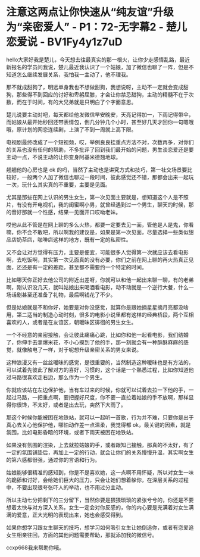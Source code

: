# 注意这两点让你快速从“纯友谊”升级为“亲密爱人” - P1：72-无字幕2 - 楚儿恋爱说 - BV1Fy4y1z7uD

hello大家好我是楚儿，今天想去往最真实的那一根火，让你少走感情乱路，最近新报名的学员问我说，楚儿最近我认识了一个姑娘，加了微信也聊了一阵，但是不知道怎么继续发展关系，我怕我一主动了，他不理我。

那不就成甜狗了，明远单身我也不想做甜狗，我想说呀，主动不一定就会变成甜狗，那些得不到回应的讨好和卑躬屈膝，才会让你禁忌甜狗，主动的精髓不在于次数，而在于时间，有的大兄弟就是只明白了个字面意思。

楚儿说要主动对吧，每天都给他发微信早安晚安，天亮记得加一，下雨记得带伞，而姑娘从最开始秒回还带表情包，倒几分钟几个小时，甚至好几天才回你一句嗯哦哦，原计划的网恋连续剧，上演了不到一周就上高下限。

电视剧最终改成了一个短视频，哎，举例良良挂重点方法不对，次数再多，对你们的关系也没有任何的帮助，不多批评了回到我们最开始的问题，男生谈恋爱还是要主动一点，不说主动的让你变身阿基米德翘地球。

翘翘他的心房也是 ok 的吗，当然了主动也是讲究方式和技巧，第一社交场景要比较好，一般两个人加了微信也聊过一段时间，彼此感觉还不错，那都会出来一起玩一次，玩什么其实真的不重要，主要是见面。

尤其是那些在网上认识的男生女生，第一次见面主要就是，想知道这个人是不照片，有没有开电视机，我的闺蜜啊小男，就曾经遇到过一个男生，聊天的时候，那的音好那就一个性感，结果一见面开口哎呦老妹。

哎他从此不管是在网上聊的多么火热，都要一定要去见一面，管他是人是鬼，你看嘛，你不会不敢吧，所以啊我的建议是，如果是第一次见面，尽量选择一些类似甜品店奶茶店，咖啡店这样的地方，既有一定的私密性。

又不会让对方觉得有压力，主要是便宜，可能很多人觉得第一次就应该去看电影啊，去吃饭啊，其实第一次见面真的没有必要，你们之前在网上聊的再火热真正见面，还还是有一定的差距，甚至都不需要约一个特定的时间。

比如哪天你正好去他公司的附近出差呀，你就可以和他一起出来聊一聊，有的老弟啊，刚认识没几天，就叫姑娘出来喝酒看电影，动不动就是一个逆行大餐，什么一场话剧甚至还准备了礼物，最后啊钱花了不少。

但是姑娘就是不和你好，她要是对你没感觉，就算你是跟她摘星星摘月亮都没啥用，第二适当的制造心动时刻，很多的电影小说里都有这样的经典桥段，两个互相喜欢的人，或者是在友谊区，朝暧昧区徘徊的男生女生。

一个不经意的亲密接触，会让彼此痛痛心跳，比如你和他一起看电影，我们结婚了，你伸手去拿爆米花，不小心摸到了他的手，那一刻就会有一种酥酥麻麻的感觉，就像触电了一样，对于呢想升级亲密关系的男女来说。

这种浪漫又有一丝丝暧昧的感觉，是很重要的，当然制造这种暧昧也是有方法的，可以试着先彼此了解对方的喜好，习惯的，这个话是一个熟悉过程，比如你知道他过马路很喜欢走右边，那么作为一个男生。

你就应该站在左边保护他，当有车过来的时候，你就可以试着去拉一下他的手，一起过马路，一把重点啊，要把握好尺度，你不要一直拉着姑娘的手不放啊，那样显得你很馋，不太好，或者是出去玩，突然下大雨了。

那这个时候你能被困在地铁站，就可以一起听一首歌，行为并不难，只要你是出于真心去关心他保护他，哪怕动作差一点温柔，我觉得都 ok，最关键的因素，就是氛围，比如电影昏暗的环境，或者下雨天被困在地铁站。

如果没有氛围的渲染，上去就拉姑娘的手，或者跟知己接触，那真的不太好，有了一定的氛围铺垫后，再加上一定的行动，就会让你们的关系慢慢升温，其实啊女生的第六感都很强，通过你的言语和行为。

姑娘能够很精准的感知到，你是不是喜欢她，这一点啊不用怀疑，所以对女生一味的跪舔和讨好，会给她们巨大的压力，只会让她们想着躲你，在深层关系的过程中，不要出现很夸张吓人的举动，也不用过分主动。

所以主动七分把剩下的三分留下，当然你要是猥猥琐琐的紧张兮兮的，你还是不要想着太快与对方深入关系，女生一定会对你反感的，你的内心要是充满着对女生满满的爱意，正大光明的表现出来，她也会感受得到。

如果你想学习跟女生聊天的技巧，想学习如何吸引女生让她倒追你，或者有恋爱追女生相亲往回，方面的其他问题需要帮助，那就添加我的微信号。

ccxp668我来帮助你哦。